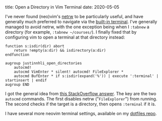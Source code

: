 title: Open a Directory in Vim Terminal
date: 2020-05-05

I've never found (neo)vim's [netrw](https://neovim.io/doc/user/pi_netrw.html) to be particularly useful, and have generally much preferred to navigate via the [built-in terminal](https://neovim.io/doc/user/nvim_terminal_emulator.html). I've generally managed to avoid netrw, with the one exception being when I `:tabnew` a directory (for example, `:tabnew ~/courses/`). I finally fixed that by configuring vim to open a terminal at that directory instead:

```vim
function s:isdir(dir) abort
	return !empty(a:dir) && isdirectory(a:dir)
endfunction

augroup justinnhli_open_directories
	autocmd!
	autocmd VimEnter * silent! autocmd! FileExplorer *
	autocmd BufEnter * if s:isdir(expand('%')) | execute ':terminal' | startinsert | endif
augroup END
```

I got the general idea from [this StackOverflow answer](https://vi.stackexchange.com/questions/10471/autocmd-on-directory-to-replace-netrw). The key are the two `autocmd` commands. The first disables netrw ("`FileExplorer`") from running. The second checks if the target is a directory, then opens `:terminal` if it is.

I have several more neovim terminal settings, available on my [dotfiles repo](https://github.com/justinnhli/dotfiles/blob/912a335bf72dc3e94a2ace8829d009b470888ec5/neovim/.config/nvim/plugin/terminal.vim).
